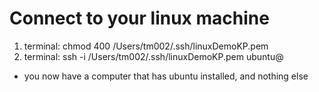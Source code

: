 # Connect to your linux machine
1. terminal: chmod 400 /Users/tm002/.ssh/linuxDemoKP.pem
1. terminal: ssh -i /Users/tm002/.ssh/linuxDemoKP.pem ubuntu@<your-public-IP>
  - you now have a computer that has ubuntu installed, and nothing else